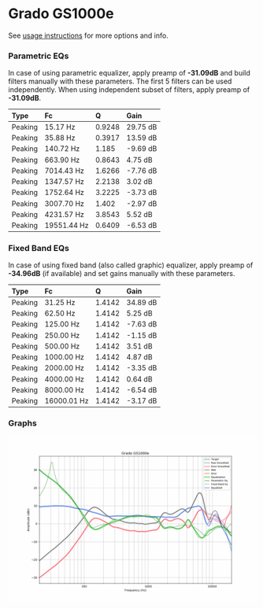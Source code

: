 # Grado GS1000e
See [usage instructions](https://github.com/jaakkopasanen/AutoEq#usage) for more options and info.

### Parametric EQs
In case of using parametric equalizer, apply preamp of **-31.09dB** and build filters manually
with these parameters. The first 5 filters can be used independently.
When using independent subset of filters, apply preamp of **-31.09dB**.

| Type    | Fc          |      Q | Gain     |
|:--------|:------------|:-------|:---------|
| Peaking | 15.17 Hz    | 0.9248 | 29.75 dB |
| Peaking | 35.88 Hz    | 0.3917 | 13.59 dB |
| Peaking | 140.72 Hz   | 1.185  | -9.69 dB |
| Peaking | 663.90 Hz   | 0.8643 | 4.75 dB  |
| Peaking | 7014.43 Hz  | 1.6266 | -7.76 dB |
| Peaking | 1347.57 Hz  | 2.2138 | 3.02 dB  |
| Peaking | 1752.64 Hz  | 3.2225 | -3.73 dB |
| Peaking | 3007.70 Hz  | 1.402  | -2.97 dB |
| Peaking | 4231.57 Hz  | 3.8543 | 5.52 dB  |
| Peaking | 19551.44 Hz | 0.6409 | -6.53 dB |

### Fixed Band EQs
In case of using fixed band (also called graphic) equalizer, apply preamp of **-34.96dB**
(if available) and set gains manually with these parameters.

| Type    | Fc          |      Q | Gain     |
|:--------|:------------|:-------|:---------|
| Peaking | 31.25 Hz    | 1.4142 | 34.89 dB |
| Peaking | 62.50 Hz    | 1.4142 | 5.25 dB  |
| Peaking | 125.00 Hz   | 1.4142 | -7.63 dB |
| Peaking | 250.00 Hz   | 1.4142 | -1.15 dB |
| Peaking | 500.00 Hz   | 1.4142 | 3.51 dB  |
| Peaking | 1000.00 Hz  | 1.4142 | 4.87 dB  |
| Peaking | 2000.00 Hz  | 1.4142 | -3.35 dB |
| Peaking | 4000.00 Hz  | 1.4142 | 0.64 dB  |
| Peaking | 8000.00 Hz  | 1.4142 | -6.54 dB |
| Peaking | 16000.01 Hz | 1.4142 | -3.17 dB |

### Graphs
![](./Grado%20GS1000e.png)
